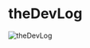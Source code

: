 # theDevLog
![theDevLog](https://user-images.githubusercontent.com/90817505/215494067-78541016-0fc7-4ff8-a1dd-ab6bb7a1a86c.gif)
